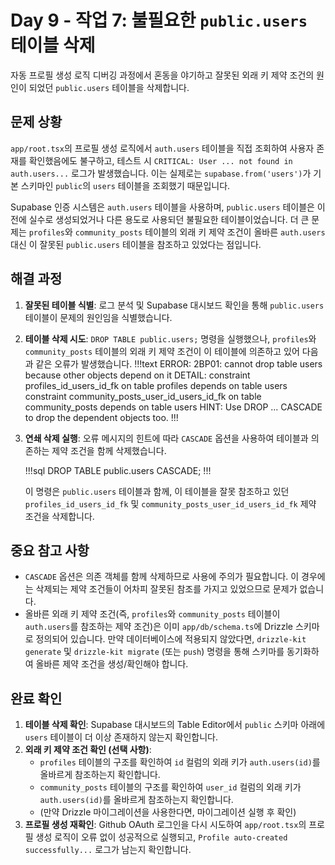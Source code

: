 # Day 9 - 작업 7: 불필요한 `public.users` 테이블 삭제

자동 프로필 생성 로직 디버깅 과정에서 혼동을 야기하고 잘못된 외래 키 제약 조건의 원인이 되었던 `public.users` 테이블을 삭제합니다.

## 문제 상황

`app/root.tsx`의 프로필 생성 로직에서 `auth.users` 테이블을 직접 조회하여 사용자 존재를 확인했음에도 불구하고, 테스트 시 `CRITICAL: User ... not found in auth.users...` 로그가 발생했습니다. 이는 실제로는 `supabase.from('users')`가 기본 스키마인 `public`의 `users` 테이블을 조회했기 때문입니다.

Supabase 인증 시스템은 `auth.users` 테이블을 사용하며, `public.users` 테이블은 이전에 실수로 생성되었거나 다른 용도로 사용되던 불필요한 테이블이었습니다. 더 큰 문제는 `profiles`와 `community_posts` 테이블의 외래 키 제약 조건이 올바른 `auth.users` 대신 이 잘못된 `public.users` 테이블을 참조하고 있었다는 점입니다.

## 해결 과정

1.  **잘못된 테이블 식별**: 로그 분석 및 Supabase 대시보드 확인을 통해 `public.users` 테이블이 문제의 원인임을 식별했습니다.
2.  **테이블 삭제 시도**: `DROP TABLE public.users;` 명령을 실행했으나, `profiles`와 `community_posts` 테이블의 외래 키 제약 조건이 이 테이블에 의존하고 있어 다음과 같은 오류가 발생했습니다.
    !!!text
    ERROR:  2BP01: cannot drop table users because other objects depend on it
    DETAIL:  constraint profiles_id_users_id_fk on table profiles depends on table users
             constraint community_posts_user_id_users_id_fk on table community_posts depends on table users
    HINT:  Use DROP ... CASCADE to drop the dependent objects too.
    !!!
3.  **연쇄 삭제 실행**: 오류 메시지의 힌트에 따라 `CASCADE` 옵션을 사용하여 테이블과 의존하는 제약 조건을 함께 삭제했습니다.

    !!!sql
    DROP TABLE public.users CASCADE;
    !!!

    이 명령은 `public.users` 테이블과 함께, 이 테이블을 잘못 참조하고 있던 `profiles_id_users_id_fk` 및 `community_posts_user_id_users_id_fk` 제약 조건을 삭제합니다.

## 중요 참고 사항

*   `CASCADE` 옵션은 의존 객체를 함께 삭제하므로 사용에 주의가 필요합니다. 이 경우에는 삭제되는 제약 조건들이 어차피 잘못된 참조를 가지고 있었으므로 문제가 없습니다.
*   올바른 외래 키 제약 조건(즉, `profiles`와 `community_posts` 테이블이 `auth.users`를 참조하는 제약 조건)은 이미 `app/db/schema.ts`에 Drizzle 스키마로 정의되어 있습니다. 만약 데이터베이스에 적용되지 않았다면, `drizzle-kit generate` 및 `drizzle-kit migrate` (또는 `push`) 명령을 통해 스키마를 동기화하여 올바른 제약 조건을 생성/확인해야 합니다.

## 완료 확인

1.  **테이블 삭제 확인**: Supabase 대시보드의 Table Editor에서 `public` 스키마 아래에 `users` 테이블이 더 이상 존재하지 않는지 확인합니다.
2.  **외래 키 제약 조건 확인 (선택 사항)**:
    *   `profiles` 테이블의 구조를 확인하여 `id` 컬럼의 외래 키가 `auth.users(id)`를 올바르게 참조하는지 확인합니다.
    *   `community_posts` 테이블의 구조를 확인하여 `user_id` 컬럼의 외래 키가 `auth.users(id)`를 올바르게 참조하는지 확인합니다.
    *   (만약 Drizzle 마이그레이션을 사용한다면, 마이그레이션 실행 후 확인)
3.  **프로필 생성 재확인**: Github OAuth 로그인을 다시 시도하여 `app/root.tsx`의 프로필 생성 로직이 오류 없이 성공적으로 실행되고, `Profile auto-created successfully...` 로그가 남는지 확인합니다. 